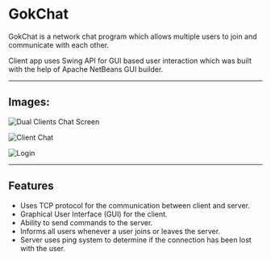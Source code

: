 # GokChat
GokChat is a network chat program which allows multiple users to join and communicate with each other.

Client app uses Swing API for GUI based user interaction which was built with the help of Apache NetBeans GUI builder.

___

## Images:

![Dual Clients Chat Screen](https://i.imgur.com/21UEFFX.png)

![Client Chat](https://i.imgur.com/zwmqjXb.png)

![Login](https://i.imgur.com/RkvspAy.png?1)

___

## Features

* Uses TCP protocol for the communication between client and server.
* Graphical User Interface (GUI) for the client.
* Ability to send commands to the server.
* Informs all users whenever a user joins or leaves the server.
* Server uses ping system to determine if the connection has been lost with the user.
